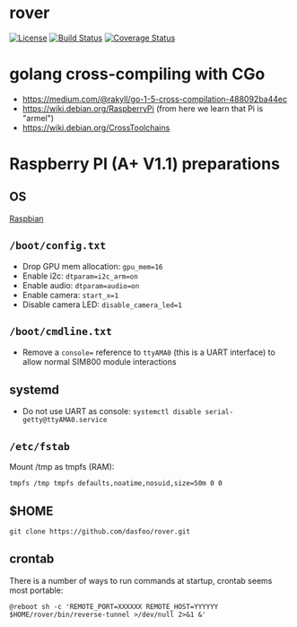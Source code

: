 # rover

[![License](http://img.shields.io/:license-mit-blue.svg)](http://doge.mit-license.org)
[![Build Status](https://travis-ci.org/dasfoo/rover.svg?branch=master)](https://travis-ci.org/dasfoo/rover)
[![Coverage Status](https://coveralls.io/repos/dasfoo/rover/badge.svg?branch=master&service=github)](https://coveralls.io/github/dasfoo/rover?branch=master)

# golang cross-compiling with CGo

* https://medium.com/@rakyll/go-1-5-cross-compilation-488092ba44ec
* https://wiki.debian.org/RaspberryPi (from here we learn that Pi is "armel")
* https://wiki.debian.org/CrossToolchains

# Raspberry PI (A+ V1.1) preparations

## OS

[Raspbian](https://www.raspbian.org/)

## `/boot/config.txt`

* Drop GPU mem allocation: `gpu_mem=16`
* Enable i2c: `dtparam=i2c_arm=on`
* Enable audio: `dtparam=audio=on`
* Enable camera: `start_x=1`
* Disable camera LED: `disable_camera_led=1`

## `/boot/cmdline.txt`

* Remove a `console=` reference to `ttyAMA0` (this is a UART interface) to allow normal SIM800 module interactions

## systemd

* Do not use UART as console: `systemctl disable serial-getty@ttyAMA0.service`

## `/etc/fstab`

Mount /tmp as tmpfs (RAM):

`tmpfs /tmp tmpfs defaults,noatime,nosuid,size=50m 0 0`

## $HOME

`git clone https://github.com/dasfoo/rover.git`

## crontab

There is a number of ways to run commands at startup, crontab seems most portable:

`@reboot sh -c 'REMOTE_PORT=XXXXXX REMOTE_HOST=YYYYYY $HOME/rover/bin/reverse-tunnel >/dev/null 2>&1 &'`
